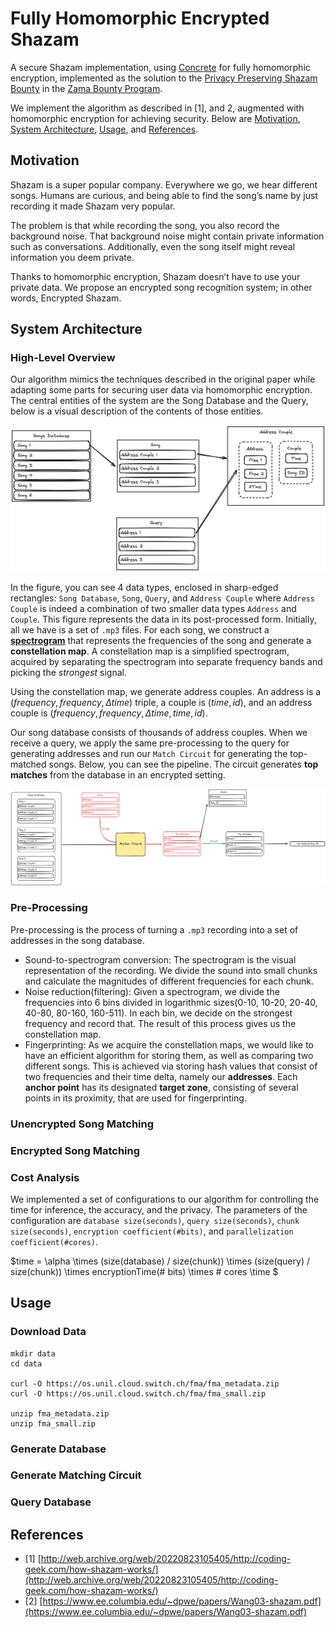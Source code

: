 # Fully Homomorphic Encrypted Shazam

A secure Shazam implementation, using [Concrete](https://github.com/zama-ai/concrete) for fully homomorphic encryption, implemented as the solution to the [Privacy Preserving Shazam Bounty](https://github.com/zama-ai/bounty-program/issues/79) in the [Zama Bounty Program](https://github.com/zama-ai/bounty-program).

We implement the algorithm as described in [1], and 2, augmented with homomorphic encryption for achieving security. Below are [Motivation](#motivation), [System Architecture](#system-architecture), [Usage](#usage), and [References](#references).

## Motivation

Shazam is a super popular company. Everywhere we go, we hear different songs. Humans are curious, and being able to find the song’s name by just recording it made Shazam very popular.

The problem is that while recording the song, you also record the background noise. That background noise might contain private information such as conversations. Additionally, even the song itself might reveal information you deem private.

Thanks to homomorphic encryption, Shazam doesn’t have to use your private data. We propose an encrypted song recognition system; in other words, Encrypted Shazam.

## System Architecture

### High-Level Overview

Our algorithm mimics the techniques described in the original paper while adapting some parts for securing user data via homomorphic encryption. The central entities of the system are the Song Database and the Query, below is a visual description of the contents of those entities.

![DB and Query Datatypes](image.png)

In the figure, you can see 4 data types, enclosed in sharp-edged rectangles: `Song Database`, `Song`, `Query`, and `Address Couple` where `Address Couple` is indeed a combination of two smaller data types `Address` and `Couple`. This figure represents the data in its post-processed form. Initially, all we have is a set of `.mp3` files. For each song, we construct a **[spectrogram](https://en.wikipedia.org/wiki/Spectrogram)** that represents the frequencies of the song and generate a **constellation map**. A constellation map is a simplified spectrogram, acquired by separating the spectrogram into separate frequency bands and picking the *strongest* signal.

Using the constellation map, we generate address couples. An address is a $(frequency, frequency, \Delta time)$ triple, a couple is $(time, id)$, and an address couple is $(frequency, frequency, \Delta time, time, id)$.

Our song database consists of thousands of address couples. When we receive a query, we apply the same pre-processing to the query for generating addresses and run our `Match Circuit` for generating the top-matched songs. Below, you can see the pipeline. The circuit generates **top matches** from the database in an encrypted setting. 

![Alt text](image-1.png)

### Pre-Processing

Pre-processing is the process of turning a `.mp3` recording into a set of addresses in the song database.

- Sound-to-spectrogram conversion: The spectrogram is the visual representation of the recording. We divide the sound into small chunks and calculate the magnitudes of different frequencies for each chunk.
- Noise reduction(filtering): Given a spectrogram, we divide the frequencies into 6 bins divided in logarithmic sizes(0-10, 10-20, 20-40, 40-80, 80-160, 160-511). In each bin, we decide on the strongest frequency and record that. The result of this process gives us the constellation map.
- Fingerprinting: As we acquire the constellation maps, we would like to have an efficient algorithm for storing them, as well as comparing two different songs. This is achieved via storing hash values that consist of two frequencies and their time delta, namely our **addresses**. Each **anchor point** has its designated **target zone**, consisting of several points in its proximity, that are used for fingerprinting.

### Unencrypted Song Matching

### Encrypted Song Matching

### Cost Analysis

We implemented a set of configurations to our algorithm for controlling the time for inference, the accuracy, and the privacy. The parameters of the configuration are `database size(seconds)`, `query size(seconds)`, `chunk size(seconds)`, `encryption coefficient(#bits)`, and `parallelization coefficient(#cores)`.

$time = \alpha \times (size(database) / size(chunk)) \times (size(query) / size(chunk)) \times encryptionTime(# bits) \times # cores \time $


## Usage

### Download Data

~~~
mkdir data
cd data

curl -O https://os.unil.cloud.switch.ch/fma/fma_metadata.zip
curl -O https://os.unil.cloud.switch.ch/fma/fma_small.zip

unzip fma_metadata.zip
unzip fma_small.zip
~~~

### Generate Database

### Generate Matching Circuit

### Query Database

## References

- [1] [http://web.archive.org/web/20220823105405/http://coding-geek.com/how-shazam-works/](http://web.archive.org/web/20220823105405/http://coding-geek.com/how-shazam-works/)
- [2] [https://www.ee.columbia.edu/~dpwe/papers/Wang03-shazam.pdf](https://www.ee.columbia.edu/~dpwe/papers/Wang03-shazam.pdf) 
